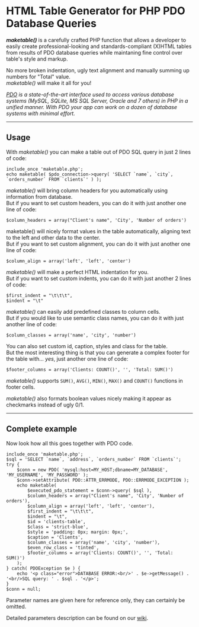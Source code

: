 # HTML Table Generator for PHP PDO Database Queries

_**maketable()**_ is a carefully crafted PHP function that allows a developer to easily create
professional-looking and standards-compliant (X)HTML tables from results of PDO database queries
while maintaning fine control over table's style and markup.

No more broken indentation, ugly text alignment and manually summing up numbers for "Total" value.  
_maketable()_ will make it all for you!

_[PDO](http://php.net/manual/en/book.pdo.php) is a state-of-the-art interface used to access
various database systems (MySQL, SQLite, MS SQL Server, Oracle and 7 others) in PHP in
a unified manner. With PDO your app can work on a dozen of database systems with minimal effort._

***

## Usage

With _maketable()_ you can make a table out of PDO SQL query in just 2 lines of code:

    include_once 'maketable.php';
    echo maketable( $pdo_connection->query( 'SELECT `name`, `city`, `orders_number` FROM `clients`' ) );

_maketable()_ will bring column headers for you automatically using information from database.  
But if you want to set custom headers, you can do it with just another one line of code:

    $column_headers = array("Client's name", 'City', 'Number of orders')

maketable() will nicely format values in the table automatically, aligning text to the left and
other data to the center.  
But if you want to set custom alignment, you can do it with just another one line of code:

    $column_align = array('left', 'left', 'center')

_maketable()_ will make a perfect HTML indentation for you.  
But if you want to set custom indents, you can do it with just another 2 lines of code:

    $first_indent = "\t\t\t",
    $indent = "\t"

_maketable()_ can easily add predefined classes to column cells.  
But if you would like to use semantic class names, you can do it with just another line of code:

    $column_classes = array('name', 'city', 'number')

You can also set custom id, caption, styles and class for the table.  
But the most interesting thing is that you can generate a complex footer for the table with...
_yes_, just another one line of code:

    $footer_columns = array('Clients: COUNT()', '', 'Total: SUM()')

_maketable()_ supports `SUM()`, `AVG()`, `MIN()`, `MAX()` and `COUNT()` functions in footer cells.

_maketable()_ also formats boolean values nicely making it appear as checkmarks instead of ugly 0/1.

***

## Complete example

Now look how all this goes together with PDO code.

    include_once 'maketable.php';
    $sql = 'SELECT `name`, `address`, `orders_number` FROM `clients`';
    try {
        $conn = new PDO( 'mysql:host=MY_HOST;dbname=MY_DATABASE', 'MY_USERNAME', 'MY_PASSWORD' );
        $conn->setAttribute( PDO::ATTR_ERRMODE, PDO::ERRMODE_EXCEPTION );
        echo maketable(
            $executed_pdo_statement = $conn->query( $sql ),
            $column_headers = array("Client's name", 'City', 'Number of orders'),
            $column_align = array('left', 'left', 'center'),
            $first_indent = "\t\t\t",
            $indent = "\t",
            $id = 'clients-table',
            $class = 'strict-blue',
            $style = 'padding: 0px; margin: 0px;',
            $caption = 'Clients',
            $column_classes = array('name', 'city', 'number'),
            $even_row_class = 'tinted',
            $footer_columns = array('Clients: COUNT()', '', 'Total: SUM()')
        );
    } catch( PDOException $e ) {
        echo '<p class="error">DATABASE ERROR:<br/>' . $e->getMessage() . '<br/>SQL query: ' . $sql . '</p>';
    }
    $conn = null;

Parameter names are given here for reference only, they can certainly be omitted.

Detailed parameters description can be found on our [wiki](https://github.com/codedriller/maketable/wiki).